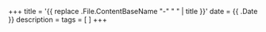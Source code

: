 +++
title = '{{ replace .File.ContentBaseName "-" " " | title }}'
date = {{ .Date }}
description = 
tags = [    ]
+++

